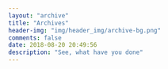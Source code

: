 ```yaml
---
layout: "archive"
title: "Archives"
header-img: "img/header_img/archive-bg.png"
comments: false
date: 2018-08-20 20:49:56
description: "See, what have you done"
---
```

